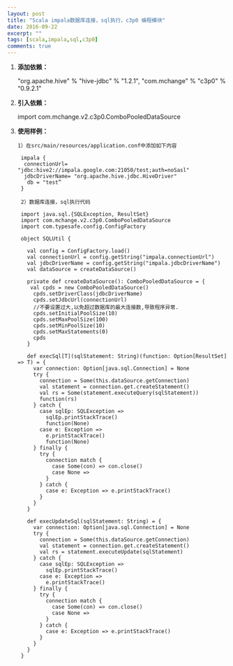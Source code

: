 ```yaml
---
layout: post
title: "Scala impala数据库连接，sql执行，c3p0 编程模块"
date: 2016-09-22
excerpt: ""
tags: [scala,impala,sql,c3p0]
comments: true
---
```


1. **添加依赖：**

	"org.apache.hive" % "hive-jdbc" % "1.2.1",
	"com.mchange" % "c3p0" % “0.9.2.1"

2. **引入依赖：**

	import com.mchange.v2.c3p0.ComboPooledDataSource

3. **使用样例：**

	<pre><code>1）在src/main/resources/application.conf中添加如下内容
	
	impala {
	 connectionUrl= "jdbc:hive2://impala.google.com:21050/test;auth=noSasl"
	 jdbcDriverName= "org.apache.hive.jdbc.HiveDriver"
	  db = "test”
	}
	
	2）数据库连接，sql执行代码
	
	import java.sql.{SQLException, ResultSet}
	import com.mchange.v2.c3p0.ComboPooledDataSource
	import com.typesafe.config.ConfigFactory
	
	object SQLUtil {
	
	  val config = ConfigFactory.load()
	  val connectionUrl = config.getString("impala.connectionUrl")
	  val jdbcDriverName = config.getString("impala.jdbcDriverName")
	  val dataSource = createDataSource()
	  
	  private def createDataSource(): ComboPooledDataSource = {
	   val cpds = new ComboPooledDataSource()
	    cpds.setDriverClass(jdbcDriverName)
	    cpds.setJdbcUrl(connectionUrl)
	    //不要设置过大,以免超过数据库的最大连接数,导致程序异常.
	    cpds.setInitialPoolSize(10)
	    cpds.setMaxPoolSize(100)
	    cpds.setMinPoolSize(10)
	    cpds.setMaxStatements(0)
	    cpds
	  }
	
	  def execSql[T](sqlStatement: String)(function: Option[ResultSet] => T) = {
	    var connection: Option[java.sql.Connection] = None
	    try {
	      connection = Some(this.dataSource.getConnection)
	      val statement = connection.get.createStatement()
	      val rs = Some(statement.executeQuery(sqlStatement))
	      function(rs)
	    } catch {
	      case sqlEp: SQLException =>
	        sqlEp.printStackTrace()
	        function(None)
	      case e: Exception =>
	        e.printStackTrace()
	        function(None)
	    } finally {
	      try {
	        connection match {
	          case Some(con) => con.close()
	          case None =>
	        }
	      } catch {
	        case e: Exception => e.printStackTrace()
	      }
	    }
	  }
	
	  def execUpdateSql(sqlStatement: String) = {
	    var connection: Option[java.sql.Connection] = None
	    try {
	      connection = Some(this.dataSource.getConnection)
	      val statement = connection.get.createStatement()
	      val rs = statement.executeUpdate(sqlStatement)
	    } catch {
	      case sqlEp: SQLException =>
	        sqlEp.printStackTrace()
	      case e: Exception =>
	        e.printStackTrace()
	    } finally {
	      try {
	        connection match {
	          case Some(con) => con.close()
	          case None =>
	        }
	      } catch {
	        case e: Exception => e.printStackTrace()
	      }
	    }
	  }
	}</code></pre>